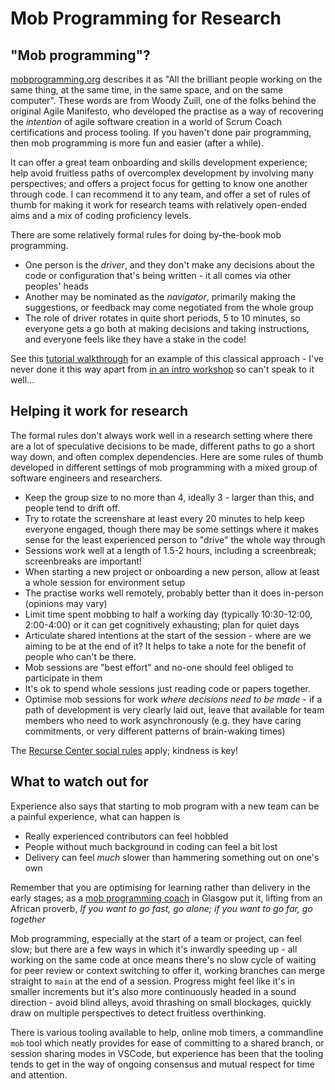 # Mob Programming for Research

## "Mob programming"?

[mobprogramming.org](https://mobprogramming.org/) describes it as "All the brilliant people working on the same thing, at the same time, in the same space, and on the same computer". These words are from Woody Zuill, one of the folks behind the original Agile Manifesto, who developed the practise as a way of recovering the _intention_ of agile software creation in a world of Scrum Coach certifications and process tooling. If you haven't done pair programming, then mob programming is more fun and easier (after a while).

It can offer a great team onboarding and skills development experience; help avoid fruitless paths of overcomplex development by involving many perspectives; and offers a project focus for getting to know one another through code. I can recommend it to any team, and offer a set of rules of thumb for making it work for research teams with relatively open-ended aims and a mix of coding proficiency levels.

There are some relatively formal rules for doing by-the-book mob programming.

* One person is the _driver_, and they don't make any decisions about the code or configuration that's being written - it all comes via other peoples' heads
* Another may be nominated as the _navigator_, primarily making the suggestions, or feedback may come negotiated from the whole group
* The role of driver rotates in quite short periods, 5 to 10 minutes, so everyone gets a go both at making decisions and taking instructions, and everyone feels like they have a stake in the code!

See this [tutorial walkthrough](https://www.baeldung.com/cs/mob-programming#bd-how-does-it-work) for an example of this classical approach - I've never done it this way apart from [in an intro workshop](https://ultrazool.gitlab.io/mobbing/) so can't speak to it well...

## Helping it work for research

The formal rules don't always work well in a research setting where there are a lot of speculative decisions to be made, different paths to go a short way down, and often complex dependencies. Here are some rules of thumb developed in different settings of mob programming with a mixed group of software engineers and researchers.

* Keep the group size to no more than 4, ideally 3 - larger than this, and people tend to drift off.
* Try to rotate the screenshare at least every 20 minutes to help keep everyone engaged, though there may be some settings where it makes sense for the least experienced person to "drive" the whole way through
* Sessions work well at a length of 1.5-2 hours, including a screenbreak; screenbreaks are important!
* When starting a new project or onboarding a new person, allow at least a whole session for environment setup
* The practise works well remotely, probably better than it does in-person (opinions may vary)
* Limit time spent mobbing to half a working day (typically 10:30-12:00, 2:00-4:00) or it can get cognitively exhausting; plan for quiet days
* Articulate shared intentions at the start of the session - where are we aiming to be at the end of it? It helps to take a note for the benefit of people who can't be there.
* Mob sessions are "best effort" and no-one should feel obliged to participate in them
* It's ok to spend whole sessions just reading code or papers together. 
* Optimise mob sessions for work _where decisions need to be made_ - if a path of development is very clearly laid out, leave that available for team members who need to work asynchronously (e.g. they have caring commitments, or very different patterns of brain-waking times)

The [Recurse Center social rules](https://www.recurse.com/social-rules) apply; kindness is key!

## What to watch out for 

Experience also says that starting to mob program with a new team can be a painful experience, what can happen is 

* Really experienced contributors can feel hobbled
* People without much background in coding can feel a bit lost
* Delivery can feel _much_ slower than hammering something out on one's own

Remember that you are optimising for learning rather than delivery in the early stages; as a [mob programming coach](https://code.joejag.com/2018/how-i-learned-mobbing.html) in Glasgow put it, lifting from an African proverb, *If you want to go fast, go alone; if you want to go far, go together*

Mob programming, especially at the start of a team or project, can feel slow; but there are a few ways in which it's inwardly speeding up - all working on the same code at once means there's no slow cycle of waiting for peer review or context switching to offer it, working branches can merge straight to `main` at the end of a session. Progress might feel like it's in smaller increments but it's also more continuously headed in a sound direction - avoid blind alleys, avoid thrashing on small blockages, quickly draw on multiple perspectives to detect fruitless overthinking. 

There is various tooling available to help, online mob timers, a commandline `mob` tool which neatly provides for ease of committing to a shared branch, or session sharing modes in VSCode, but experience has been that the tooling tends to get in the way of ongoing consensus and mutual respect for time and attention.    



